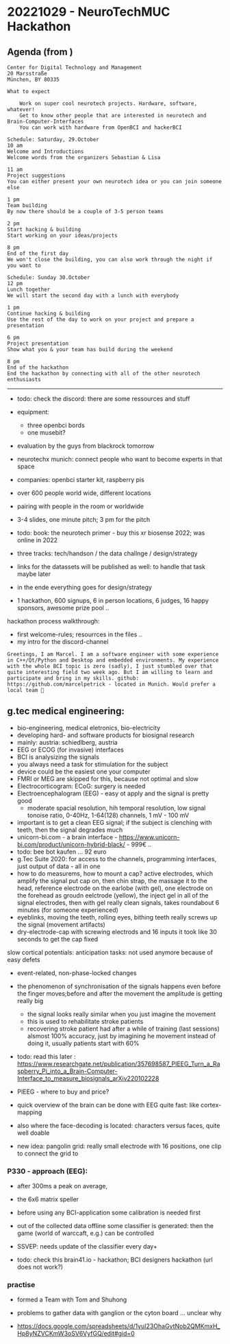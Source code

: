 # 20221029 - NeuroTechMUC Hackathon

## Agenda (from )
```
Center for Digital Technology and Management
20 Marsstraße
München, BY 80335

What to expect

    Work on super cool neurotech projects. Hardware, software, whatever!
    Get to know other people that are interested in neurotech and Brain-Computer-Interfaces
    You can work with hardware from OpenBCI and hackerBCI

Schedule: Saturday, 29.October
10 am
Welcome and Introductions
Welcome words from the organizers Sebastian & Lisa

11 am
Project suggestions
You can either present your own neurotech idea or you can join someone else 

1 pm
Team building
By now there should be a couple of 3-5 person teams 

2 pm
Start hacking & building
Start working on your ideas/projects 

8 pm
End of the first day
We won't close the building, you can also work through the night if you want to

Schedule: Sunday 30.October
12 pm
Lunch together
We will start the second day with a lunch with everybody

1 pm
Continue hacking & building
Use the rest of the day to work on your project and prepare a presentation

6 pm
Project presentation
Show what you & your team has build during the weekend

8 pm
End of the hackathon
End the hackathon by connecting with all of the other neurotech enthusiasts
```

---------------

* todo: check the discord: there are some ressources and stuff
* equipment:
  * three openbci bords
  * one musebit?
* evaluation by the guys from blackrock tomorrow
* neurotechx munich: connect people who want to become experts in that space
* companies: openbci starter kit, raspberry pis
* over 600 people world wide, different locations
* pairing with people in the room or worldwide
* 3-4 slides, one minute pitch; 3 pm for the pitch

* todo: book: the neurotech primer - buy this
xr biosense 2022; was online in 2022
* three tracks: tech/handson / the data challnge / design/strategy
* links for the datassets will be published as well: to handle that task maybe later
* in the ende everything goes for design/strategy
* 1 hackathon, 600 signups, 6 in person locations, 6 judges, 16 happy sponsors, awesome prize pool ..

hackathon process walkthrough:
* first welcome-rules; resourrces in the files ..
* my intro for the discord-channel
```
Greetings, I am Marcel. I am a software engineer with some experience in C++/Qt/Python and Desktop and embedded environments. My experience with the whole BCI topic is zero (sadly), I just stumbled over that quite interesting field two week ago. But I am willing to learn and participate and bring in my skills. github: https://github.com/marcelpetrick - located in Munich. Would prefer a local team 🙂
```

## g.tec medical engineering:
* bio-engineering, medical eletronics, bio-electricity
* developing hard- and software products for biosignal research
* mainly: austria: schiedlberg, austria
* EEG or ECOG (for invasive) interfaces
* BCI is analysizing the signals
* you always need a task for stimulation for the subject
* device could be the easiest one your computer
* FMRI or MEG are skipped for this, because not optimal and slow
* Electrocorticogram: ECoG: surgery is needed
* Electroencephalogram (EEG) - easy ot apply and the signal is pretty good
  * moderate spacial resolution, hih temporal resolution, low signal tonoise ratio, 0-40Hz, 1-64(128) channels, 1 mV - 100 mV
* important is to get a clean EEG signal; if the subject is clenching with teeth, then the signal degrades much
* unicorn-bi.com - a brain interface - https://www.unicorn-bi.com/product/unicorn-hybrid-black/ - 999€ ..
* todo: bee bot kaufen ... 92 euro
* g.Tec Suite 2020: for access to the channels, programming interfaces, just output of data - all in one
* how to do measurems, how to mount a cap? active electrodes, which amplify the signal put cap on, then chin strap, the massage it to the head, reference electrode on the earlobe (with gel), one electrode on the forehead as groudn eelctrode (yellow), the inject gel in all of the signal electrodes, then with gel really clean signals, takes roundabout 6 minutes (for someone experienced)
* eyeblinks, moving the teeth, rolling eyes, bithing teeth really screws up the signal (movement artifacts)
* dry-electrode-cap with screwing electrods and 16 inputs it took like 30 seconds to get the cap fixed

slow cortical potentials: anticipation tasks: not used anymore because of easy defets
* event-related, non-phase-locked changes
* the phenomenon of synchronisation of the signals happens even before the finger moves;before and after the movement the amplitude is getting really big
  * the signal looks really similar when you just imagine the movement
  * this is used to rehabilitate stroke patients
  * recovering stroke patient had after a while of training (last sessions) alsmost 100% accuracy, just by imagining he movement instead of doing it, usually patients start with 60%

* todo: read this later : https://www.researchgate.net/publication/357698587_PIEEG_Turn_a_Raspberry_Pi_into_a_Brain-Computer-Interface_to_measure_biosignals_arXiv220102228
* PIEEG - where to buy and price?

* quick overview of the brain can be done with EEG quite fast: like cortex-mapping
* also where the face-decoding is located: characters versus faces, quite well doable

* new idea: pangolin grid: really small electrode with 16 positions, one clip to connect the grid to

### P330 - approach (EEG):
* after 300ms a peak on average, 
* the 6x6 matrix speller

* before using any BCI-application some calibration is needed first
* out of the collected data offline some classifier is generated: then the game (world of warccaft, e.g.) can be controlled
* SSVEP: needs update of the classifier every day+

* todo: check this brain41.io - hackathon; BCI designers hackathon (url does not work?)

### practise
* formed a Team with Tom and Shuhong 


* problems to gather data with ganglion or the cyton board ... unclear why

* https://docs.google.com/spreadsheets/d/1yuI23OhaGvtNob2QMKmxH_Hp8yNZVCKmW3oSV6VyfGQ/edit#gid=0